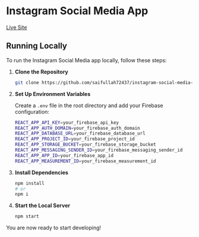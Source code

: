 
# Instagram Social Media App

[Live Site](https://instagram-social-media-app-ebon.vercel.app/)

## Running Locally

To run the Instagram Social Media app locally, follow these steps:

1. **Clone the Repository**

   ```sh
   git clone https://github.com/saifullah72437/instagram-social-media-app.git
   ```

2. **Set Up Environment Variables**

   Create a `.env` file in the root directory and add your Firebase configuration:

   ```sh
   REACT_APP_API_KEY=your_firebase_api_key
   REACT_APP_AUTH_DOMAIN=your_firebase_auth_domain
   REACT_APP_DATABASE_URL=your_firebase_database_url
   REACT_APP_PROJECT_ID=your_firebase_project_id
   REACT_APP_STORAGE_BUCKET=your_firebase_storage_bucket
   REACT_APP_MESSAGING_SENDER_ID=your_firebase_messaging_sender_id
   REACT_APP_APP_ID=your_firebase_app_id
   REACT_APP_MEASUREMENT_ID=your_firebase_measurement_id
   ```

3. **Install Dependencies**

   ```sh
   npm install
   # or
   npm i
   ```

4. **Start the Local Server**

   ```sh
   npm start
   ```

You are now ready to start developing!

